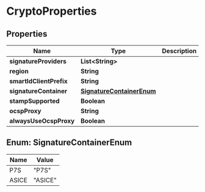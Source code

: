 # CryptoProperties

## Properties
Name | Type | Description | Notes
------------ | ------------- | ------------- | -------------
**signatureProviders** | **List&lt;String&gt;** |  |  [optional]
**region** | **String** |  |  [optional]
**smartIdClientPrefix** | **String** |  |  [optional]
**signatureContainer** | [**SignatureContainerEnum**](#SignatureContainerEnum) |  |  [optional]
**stampSupported** | **Boolean** |  |  [optional]
**ocspProxy** | **String** |  |  [optional]
**alwaysUseOcspProxy** | **Boolean** |  |  [optional]

<a name="SignatureContainerEnum"></a>
## Enum: SignatureContainerEnum
Name | Value
---- | -----
P7S | &quot;P7S&quot;
ASICE | &quot;ASICE&quot;
